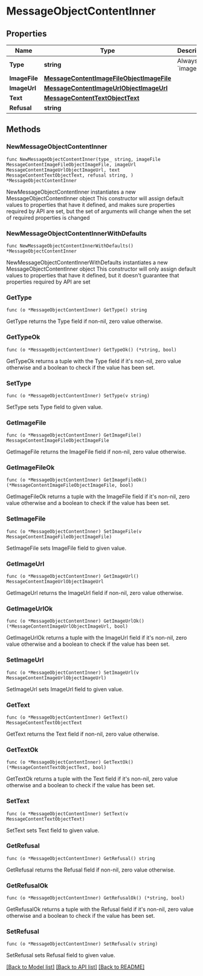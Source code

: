 # MessageObjectContentInner

## Properties

Name | Type | Description | Notes
------------ | ------------- | ------------- | -------------
**Type** | **string** | Always &#x60;image_file&#x60;. | 
**ImageFile** | [**MessageContentImageFileObjectImageFile**](MessageContentImageFileObjectImageFile.md) |  | 
**ImageUrl** | [**MessageContentImageUrlObjectImageUrl**](MessageContentImageUrlObjectImageUrl.md) |  | 
**Text** | [**MessageContentTextObjectText**](MessageContentTextObjectText.md) |  | 
**Refusal** | **string** |  | 

## Methods

### NewMessageObjectContentInner

`func NewMessageObjectContentInner(type_ string, imageFile MessageContentImageFileObjectImageFile, imageUrl MessageContentImageUrlObjectImageUrl, text MessageContentTextObjectText, refusal string, ) *MessageObjectContentInner`

NewMessageObjectContentInner instantiates a new MessageObjectContentInner object
This constructor will assign default values to properties that have it defined,
and makes sure properties required by API are set, but the set of arguments
will change when the set of required properties is changed

### NewMessageObjectContentInnerWithDefaults

`func NewMessageObjectContentInnerWithDefaults() *MessageObjectContentInner`

NewMessageObjectContentInnerWithDefaults instantiates a new MessageObjectContentInner object
This constructor will only assign default values to properties that have it defined,
but it doesn't guarantee that properties required by API are set

### GetType

`func (o *MessageObjectContentInner) GetType() string`

GetType returns the Type field if non-nil, zero value otherwise.

### GetTypeOk

`func (o *MessageObjectContentInner) GetTypeOk() (*string, bool)`

GetTypeOk returns a tuple with the Type field if it's non-nil, zero value otherwise
and a boolean to check if the value has been set.

### SetType

`func (o *MessageObjectContentInner) SetType(v string)`

SetType sets Type field to given value.


### GetImageFile

`func (o *MessageObjectContentInner) GetImageFile() MessageContentImageFileObjectImageFile`

GetImageFile returns the ImageFile field if non-nil, zero value otherwise.

### GetImageFileOk

`func (o *MessageObjectContentInner) GetImageFileOk() (*MessageContentImageFileObjectImageFile, bool)`

GetImageFileOk returns a tuple with the ImageFile field if it's non-nil, zero value otherwise
and a boolean to check if the value has been set.

### SetImageFile

`func (o *MessageObjectContentInner) SetImageFile(v MessageContentImageFileObjectImageFile)`

SetImageFile sets ImageFile field to given value.


### GetImageUrl

`func (o *MessageObjectContentInner) GetImageUrl() MessageContentImageUrlObjectImageUrl`

GetImageUrl returns the ImageUrl field if non-nil, zero value otherwise.

### GetImageUrlOk

`func (o *MessageObjectContentInner) GetImageUrlOk() (*MessageContentImageUrlObjectImageUrl, bool)`

GetImageUrlOk returns a tuple with the ImageUrl field if it's non-nil, zero value otherwise
and a boolean to check if the value has been set.

### SetImageUrl

`func (o *MessageObjectContentInner) SetImageUrl(v MessageContentImageUrlObjectImageUrl)`

SetImageUrl sets ImageUrl field to given value.


### GetText

`func (o *MessageObjectContentInner) GetText() MessageContentTextObjectText`

GetText returns the Text field if non-nil, zero value otherwise.

### GetTextOk

`func (o *MessageObjectContentInner) GetTextOk() (*MessageContentTextObjectText, bool)`

GetTextOk returns a tuple with the Text field if it's non-nil, zero value otherwise
and a boolean to check if the value has been set.

### SetText

`func (o *MessageObjectContentInner) SetText(v MessageContentTextObjectText)`

SetText sets Text field to given value.


### GetRefusal

`func (o *MessageObjectContentInner) GetRefusal() string`

GetRefusal returns the Refusal field if non-nil, zero value otherwise.

### GetRefusalOk

`func (o *MessageObjectContentInner) GetRefusalOk() (*string, bool)`

GetRefusalOk returns a tuple with the Refusal field if it's non-nil, zero value otherwise
and a boolean to check if the value has been set.

### SetRefusal

`func (o *MessageObjectContentInner) SetRefusal(v string)`

SetRefusal sets Refusal field to given value.



[[Back to Model list]](../README.md#documentation-for-models) [[Back to API list]](../README.md#documentation-for-api-endpoints) [[Back to README]](../README.md)


